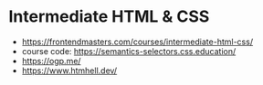 # Intermediate HTML & CSS

* <https://frontendmasters.com/courses/intermediate-html-css/>
* course code: <https://semantics-selectors.css.education/>
* <https://ogp.me/>
* <https://www.htmhell.dev/>